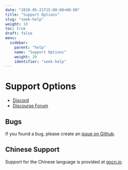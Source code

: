 ```yaml
---
date: "2018-05-21T15:00:00+00:00"
title: "Support Options"
slug: "seek-help"
weight: 10
toc: true
draft: false
menu:
  sidebar:
    parent: "help"
    name: "Support Options"
    weight: 20
    identifier: "seek-help"
---
```


# Support Options

- [Discord](https://discord.gg/NsatcWJ)
- [Discourse Forum](https://discourse.gitea.io/)

## Bugs

If you found a bug, please create an [issue on Github](https://github.com/go-gitea/gitea/issues).

## Chinese Support

Support for the Chinese language is provided at [gocn.io](https://gocn.io/topic/Gitea).

